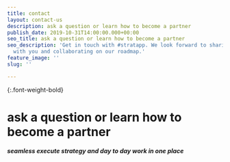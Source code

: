 ```yaml
---
title: contact
layout: contact-us
description: ask a question or learn how to become a partner
publish_date: 2019-10-31T14:00:00.000+00:00
seo_title: ask a question or learn how to become a partner
seo_description: 'Get in touch with #stratapp. We look forward to sharing our journey
  with you and collaborating on our roadmap.'
feature_image: ''
slug: ''

---
```

{:.font-weight-bold}

# ask a question or learn how to become a partner

##### seamless execute strategy and day to day work in one place